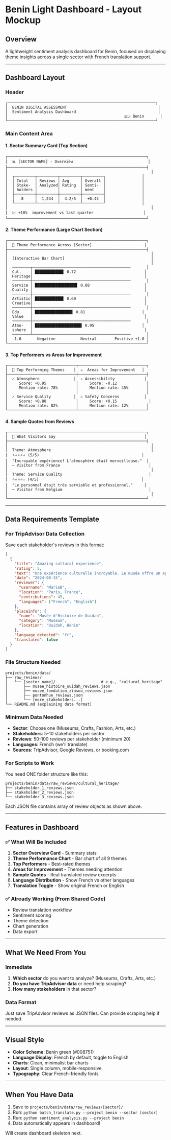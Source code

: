 # Benin Light Dashboard - Layout Mockup

## Overview
A lightweight sentiment analysis dashboard for Benin, focused on displaying theme insights across a single sector with French translation support.

---

## Dashboard Layout

### Header
```
┌─────────────────────────────────────────────────────────────────┐
│  BENIN DIGITAL ASSESSMENT                                        │
│  Sentiment Analysis Dashboard                                    │
│                                                   🇧🇯 Benin       │
└─────────────────────────────────────────────────────────────────┘
```

### Main Content Area

#### 1. Sector Summary Card (Top Section)
```
┌─────────────────────────────────────────────────────────────┐
│  📊 [SECTOR NAME] - Overview                                 │
├─────────────────────────────────────────────────────────────┤
│                                                               │
│  ┌─────────┬─────────┬─────────┬─────────┐                │
│  │ Total   │ Reviews │ Avg     │ Overall │                │
│  │ Stake-  │ Analyzed│ Rating  │ Senti-  │                │
│  │ holders │         │         │ ment    │                │
│  ├─────────┼─────────┼─────────┼─────────┤                │
│  │   8     │  1,234  │  4.2/5  │  +0.45  │                │
│  └─────────┴─────────┴─────────┴─────────┘                │
│                                                               │
│  📈 +18%  improvement vs last quarter                      │
└─────────────────────────────────────────────────────────────┘
```

#### 2. Theme Performance (Large Chart Section)
```
┌─────────────────────────────────────────────────────────────┐
│  🎯 Theme Performance Across [Sector]                       │
├─────────────────────────────────────────────────────────────┤
│                                                               │
│  [Interactive Bar Chart]                                      │
│                                                               │
│  ────────┬───────────────────────────────────────────       │
│  Cul.    │ ████████████▌ 0.72                              │
│  Heritage│                                                 │
│  ────────┼───────────────────────────────────────────       │
│  Service │ ██████████████████▌ 0.88                        │
│  Quality │                                                 │
│  ────────┼───────────────────────────────────────────       │
│  Artistic│ ████████████▌ 0.69                              │
│  Creative│                                                 │
│  ────────┼───────────────────────────────────────────       │
│  Edu.    │ ████████████████▌ 0.81                         │
│  Value   │                                                 │
│  ────────┼───────────────────────────────────────────       │
│  Atmo-   │ ████████████████████▌ 0.95                     │
│  sphere  │                                                 │
│  ────────┴───────────────────────────────────────────       │
│  -1.0       Negative           Neutral        Positive +1.0 │
└─────────────────────────────────────────────────────────────┘
```

#### 3. Top Performers vs Areas for Improvement
```
┌──────────────────────────────┬──────────────────────────────┐
│  🌟 Top Performing Themes    │  ⚠️  Areas for Improvement   │
├──────────────────────────────┼──────────────────────────────┤
│  ✓ Atmosphere               │  ⚠ Accessibility             │
│     Score: +0.95             │     Score: -0.12             │
│     Mention rate: 78%        │     Mention rate: 45%        │
│                              │                              │
│  ✓ Service Quality          │  ⚠ Safety Concerns           │
│     Score: +0.88             │     Score: +0.15              │
│     Mention rate: 82%        │     Mention rate: 12%        │
└──────────────────────────────┴──────────────────────────────┘
```

#### 4. Sample Quotes from Reviews
```
┌─────────────────────────────────────────────────────────────┐
│  💬 What Visitors Say                                       │
├─────────────────────────────────────────────────────────────┤
│                                                               │
│  Theme: Atmosphere                                            │
│  ⭐⭐⭐⭐⭐ (5/5)                                             │
│  "Incroyable expérience! L'atmosphère était merveilleuse."  │
│  ─ Visitor from France                                       │
│                                                               │
│  Theme: Service Quality                                      │
│  ⭐⭐⭐⭐☆ (4/5)                                             │
│  "Le personnel était très serviable et professionnel."     │
│  ─ Visitor from Belgium                                      │
│                                                               │
└─────────────────────────────────────────────────────────────┘
```

---

## Data Requirements Template

### For TripAdvisor Data Collection

Save each stakeholder's reviews in this format:

```json
[
  {
    "title": "Amazing cultural experience",
    "rating": 5,
    "text": "Une expérience culturelle incroyable. Le musée offre un aperçu fascinant de l'histoire et de la culture du Bénin. Le personnel était très informatif.",
    "date": "2024-08-15",
    "reviewer": {
      "username": "MarieB",
      "location": "Paris, France",
      "contributions": 45,
      "languages": ["French", "English"]
    },
    "placeInfo": {
      "name": "Musée d'Histoire de Ouidah",
      "category": "Museum",
      "location": "Ouidah, Benin"
    },
    "language_detected": "fr",
    "translated": false
  }
]
```

### File Structure Needed
```
projects/benin/data/
├── raw_reviews/
│   └── [sector_name]/                    # e.g., "cultural_heritage"
│       ├── musee_histoire_ouidah_reviews.json
│       ├── musee_fondation_zinsou_reviews.json
│       ├── pontonhue_reviews.json
│       └── [more_stakeholders...]
└── README.md (explaining data format)
```

### Minimum Data Needed
- **Sector**: Choose one (Museums, Crafts, Fashion, Arts, etc.)
- **Stakeholders**: 5-10 stakeholders per sector
- **Reviews**: 50-100 reviews per stakeholder (minimum 20)
- **Languages**: French (we'll translate)
- **Sources**: TripAdvisor, Google Reviews, or booking.com

### For Scripts to Work
You need ONE folder structure like this:
```
projects/benin/data/raw_reviews/cultural_heritage/
├── stakeholder_1_reviews.json
├── stakeholder_2_reviews.json
└── stakeholder_3_reviews.json
```

Each JSON file contains array of review objects as shown above.

---

## Features in Dashboard

### ✅ What Will Be Included
1. **Sector Overview Card** - Summary stats
2. **Theme Performance Chart** - Bar chart of all 9 themes
3. **Top Performers** - Best-rated themes
4. **Areas for Improvement** - Themes needing attention
5. **Sample Quotes** - Real translated review excerpts
6. **Language Distribution** - Show French vs other languages
7. **Translation Toggle** - Show original French or English

### ✅ Already Working (From Shared Code)
- Review translation workflow
- Sentiment scoring
- Theme detection
- Chart generation
- Data export

---

## What We Need From You

### Immediate
1. **Which sector** do you want to analyze? (Museums, Crafts, Arts, etc.)
2. **Do you have TripAdvisor data** or need help scraping?
3. **How many stakeholders** in that sector?

### Data Format
Just save TripAdvisor reviews as JSON files. Can provide scraping help if needed.

---

## Visual Style

- **Color Scheme**: Benin green (#008751)
- **Language Display**: French by default, toggle to English
- **Charts**: Clean, minimalist bar charts
- **Layout**: Single column, mobile-responsive
- **Typography**: Clear French-friendly fonts

---

## When You Have Data

1. Save to `projects/benin/data/raw_reviews/[sector]/`
2. Run: `python batch_translate.py --project benin --sector [sector]`
3. Run: `python sentiment_analysis.py --project benin`
4. Data automatically appears in dashboard!

Will create dashboard skeleton next.

